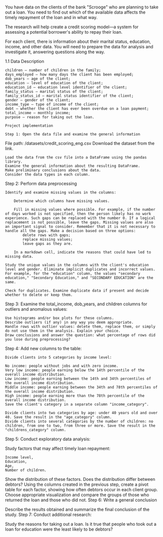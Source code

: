 You have data on the clients of the bank "Scrooge" who are planning to take out a loan. You need to find out which of the available data affects the timely repayment of the loan and in what way.

The research will help create a credit scoring model—a system for assessing a potential borrower's ability to repay their loan.

For each client, there is information about their marital status, education, income, and other data. You will need to prepare the data for analysis and investigate it, answering questions along the way.

1.1 Data Description

    children — number of children in the family;
    days_employed — how many days the client has been employed;
    dob_years — age of the client;
    education — level of education of the client;
    education_id — education level identifier of the client;
    family_status — marital status of the client;
    family_status_id — marital status identifier of the client;
    gender — gender of the client;
    income_type — type of income of the client;
    debt — whether the client has ever been overdue on a loan payment;
    total_income — monthly income;
    purpose — reason for taking out the loan.

    Project implementation

    Step 1: Open the data file and examine the general information

File path: /datasets/credit_scoring_eng.csv
Download the dataset from the link.

    Load the data from the csv file into a DataFrame using the pandas library.
    Examine the general information about the resulting DataFrame.
    Make preliminary conclusions about the data.
    Consider the data types in each column.

Step 2: Perform data preprocessing

    Identify and examine missing values in the columns:

        Determine which columns have missing values.

        Fill in missing values where possible. For example, if the number of days worked is not specified, then the person likely has no work experience. Such gaps can be replaced with the number 0. If a logical replacement is not possible, leave the gaps. Missing values are also an important signal to consider. Remember that it is not necessary to handle all the gaps. Make a decision based on three options:
            delete rows with gaps;
            replace missing values;
            leave gaps as they are.

        In a markdown cell, indicate the reasons that could have led to missing data.

    Study the unique values in the columns with the client's education level and gender. Eliminate implicit duplicates and incorrect values. For example, for the "education" column, the values "secondary education," "Secondary Education," and "SECONDARY EDUCATION" are the same.

    Check for duplicates. Examine duplicate data if present and decide whether to delete or keep them.

Step 3: Examine the total_income, dob_years, and children columns for outliers and anomalous values:

    Use histograms and/or box plots for these columns.
    Describe outliers (if any) in any way you deem appropriate.
    Handle rows with outlier values: delete them, replace them, or simply do not use them in the analysis. Explain your choice.
    Draw conclusions and answer the question: what percentage of rows did you lose during preprocessing?

Step 4: Add new columns to the table:

    Divide clients into 5 categories by income level:

    No income: people without jobs and with zero income.
    Very low income: people earning below the 14th percentile of the overall income distribution.
    Low income: people earning between the 14th and 34th percentiles of the overall income distribution.
    Middle income: people earning between the 34th and 78th percentiles of the overall income distribution.
    High income: people earning more than the 78th percentile of the overall income distribution.
    Save the client's category in a separate column "income_category".

    Divide clients into two categories by age: under 40 years old and over 40. Save the result in the "age_category" column.
    Divide clients into several categories by the number of children: no children, from one to two, from three or more. Save the result in the "childrens_category" column.

Step 5: Conduct exploratory data analysis:

Study factors that may affect timely loan repayment:

    Income level,
    Education,
    Age,
    Number of children.

Show the distribution of these factors. Does the distribution differ between debtors? Using the columns created in the previous step, create a pivot table for each factor, showing how often debtors occur in each client group. Choose appropriate visualization and compare the groups of those who returned the loan and those who did not.
Step 6: Write a general conclusion

Describe the results obtained and summarize the final conclusion of the study.
Step 7: Conduct additional research:

Study the reasons for taking out a loan. Is it true that people who took out a loan for education were the least likely to be debtors?
